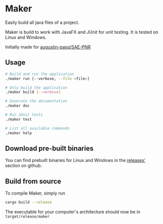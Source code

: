 # Maker

Easily build all java files of a project.

Maker is build to work with JavaFX and JUnit for unit testing.
It is tested on Linux and Windows.

Initially made for [augustin-pasq/SAE-PNR](https://github.com/augustin-pasq/SAE-PNR)

## Usage

```bash
# Build and run the application
./maker run [--verbose, --file <file>]

# Only build the application
./maker build [--verbose]

# Generate the documentation
./maker doc

# Run JUnit tests
./maker test

# List all available commands
./maker help
```

## Download pre-built binaries

You can find prebuilt binaries for Linux and Windows in the [releases'](https://github.com/finxol/maker/releases) section on github.

## Build from source

To compile Maker, simply run
```bash
cargo build --release
```

The executable for your computer's architecture should now be in `target/release/maker`

